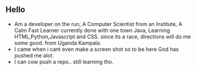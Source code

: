 ## Hello
* Am a developer on the run, A Computer Scientist from an Institute, A Calm Fast Learner
currently done with one town Java,
Learning 
HTML,Python,Javascript and CSS. 
since its a race, 
directions will do me some good.
from Uganda Kampala.
* I came when i cant even make a screen shot so to be here God has pushed me alot.
* I can cow push a repo.. still learning tho.
